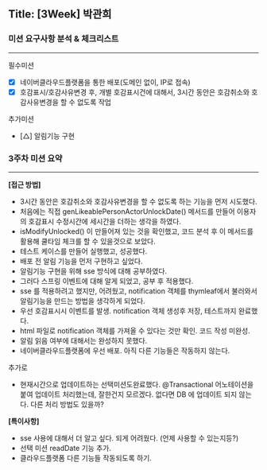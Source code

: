 ## Title: [3Week] 박관희

### 미션 요구사항 분석 & 체크리스트

---

필수미션

- [x] 네이버클라우드플랫폼을 통한 배포(도메인 없이, IP로 접속)
- [x] 호감표시/호감사유변경 후, 개별 호감표시건에 대해서, 3시간 동안은 호감취소와 호감사유변경을 할 수 없도록 작업

추가미션

- [△] 알림기능 구현



### 3주차 미션 요약

---

**[접근 방법]**

- 3시간 동안은 호감취소와 호감사유변경을 할 수 없도록 하는 기능을 먼저 시도했다.
- 처음에는 직접 genLikeablePersonActorUnlockDate() 메서드를 만들어 이용자의 호감표시 수정시간에 세시간을 더하는 생각을 하였다.
- isModifyUnlocked() 이 만들어져 있는 것을 확인했고, 코드 분석 후 이 메서드를 활용해 쿨타임 체크를 할 수 있을것으로 보았다.
- 테스트 케이스를 만들어 실행했고, 성공했다.
- 배포 전 알림 기능을 먼저 구현하고 싶었다.
- 알림기능 구현을 위해 sse 방식에 대해 공부하였다.
- 그러다 스프링 이벤트에 대해 알게 되었고, 공부 후 적용했다.
- sse 를 적용하려고 했지만, 어려웠고, notification 객체를 thymleaf에서 불러와서 알림기능을 만드는 방법을 생각하게 되었다.
- 우선 호감표시시 이벤트를 발생. notification 객체 생성후  저장, 테스트까지 완료했다.
- html 파일로 notification 객체를 가져올 수 있다는 것만 확인. 코드 작성 미완성.
- 알림 읽음 여부에 대해서는 완성하지 못했다.
- 네이버클라우드플랫폼에 우선 배포. 아직 다른 기능들은 작동하지 않는다.


추가로
- 현재시간으로 업데이트하는 선택미션도완료했다. @Transactional 어노테이션을 붙여 업데이트 처리했는데, 잘한건지 모르겠다. 없다면 DB 에 업데이트 되지 않는다.
다른 처리 방법도 있을까?



**[특이사항]**

- sse 사용에 대해서 더 알고 싶다. 되게 어려웠다. (언제 사용할 수 있는지등?)
- 선택 미션 readDate 기능 추가.
- 클라우드플랫폼 다른 기능들 작동되도록 하기.